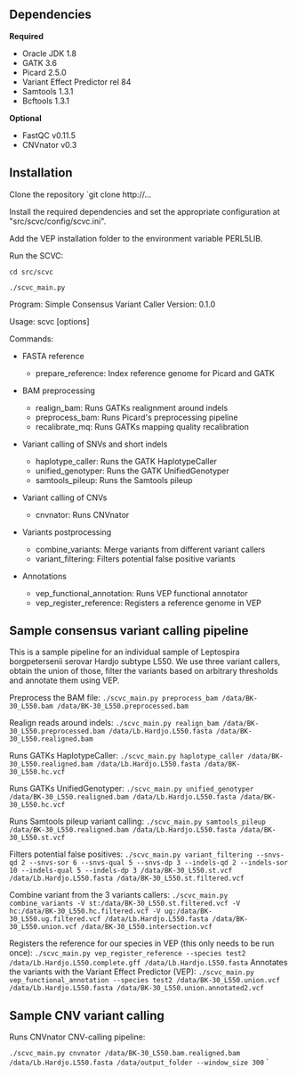 ## Dependencies

**Required**
* Oracle JDK 1.8
* GATK 3.6
* Picard 2.5.0
* Variant Effect Predictor rel 84
* Samtools 1.3.1
* Bcftools 1.3.1

**Optional**
* FastQC v0.11.5
* CNVnator v0.3

## Installation

Clone the repository
`git clone http://...

Install the required dependencies and set the appropriate configuration at "src/scvc/config/scvc.ini". 

Add the VEP installation folder to the environment variable PERL5LIB.

Run the SCVC:

`cd src/scvc`

`./scvc_main.py`

Program:	Simple Consensus Variant Caller
Version:	0.1.0

Usage:		scvc <command> [options]

Commands:
- FASTA reference
	- prepare_reference:	        Index reference genome for Picard and GATK

- BAM preprocessing
	- realign_bam:		            Runs GATKs realignment around indels
	- preprocess_bam:		        Runs Picard's preprocessing pipeline
	- recalibrate_mq:		        Runs GATKs mapping quality recalibration	

- Variant calling of SNVs and short indels
	- haplotype_caller:	        Runs the GATK HaplotypeCaller
	- unified_genotyper:	        Runs the GATK UnifiedGenotyper
	- samtools_pileup:		        Runs the Samtools pileup

- Variant calling of CNVs
	- cnvnator:		            Runs CNVnator

- Variants postprocessing
	- combine_variants:	        Merge variants from different variant callers
	- variant_filtering:	        Filters potential false positive variants

- Annotations
	- vep_functional_annotation:    Runs VEP functional annotator
	- vep_register_reference:       Registers a reference genome in VEP

## Sample consensus variant calling pipeline

This is a sample pipeline for an individual sample of Leptospira borgpetersenii serovar Hardjo subtype L550. We use three variant callers, obtain the union of those, filter the variants based on arbitrary thresholds and annotate them using VEP.


Preprocess the BAM file:
`./scvc_main.py preprocess_bam /data/BK-30_L550.bam /data/BK-30_L550.preprocessed.bam`

Realign reads around indels:
`./scvc_main.py realign_bam /data/BK-30_L550.preprocessed.bam /data/Lb.Hardjo.L550.fasta /data/BK-30_L550.realigned.bam`

Runs GATKs HaplotypeCaller:
`./scvc_main.py haplotype_caller /data/BK-30_L550.realigned.bam /data/Lb.Hardjo.L550.fasta /data/BK-30_L550.hc.vcf`

Runs GATKs UnifiedGenotyper:
`./scvc_main.py unified_genotyper /data/BK-30_L550.realigned.bam /data/Lb.Hardjo.L550.fasta /data/BK-30_L550.hc.vcf`

Runs Samtools pileup variant calling:
`./scvc_main.py samtools_pileup /data/BK-30_L550.realigned.bam /data/Lb.Hardjo.L550.fasta /data/BK-30_L550.st.vcf`

Filters potential false positives:
`./scvc_main.py variant_filtering --snvs-qd 2 --snvs-sor 6 --snvs-qual 5 --snvs-dp 3 --indels-qd 2 --indels-sor 10 --indels-qual 5 --indels-dp 3 /data/BK-30_L550.st.vcf /data/Lb.Hardjo.L550.fasta /data/BK-30_L550.st.filtered.vcf`

Combine variant from the 3 variants callers:
`./scvc_main.py combine_variants -V st:/data/BK-30_L550.st.filtered.vcf -V hc:/data/BK-30_L550.hc.filtered.vcf -V ug:/data/BK-30_L550.ug.filtered.vcf /data/Lb.Hardjo.L550.fasta /data/BK-30_L550.union.vcf /data/BK-30_L550.intersection.vcf`

Registers the reference for our species in VEP (this only needs to be run once):
`./scvc_main.py vep_register_reference --species test2 /data/Lb.Hardjo.L550.complete.gff /data/Lb.Hardjo.L550.fasta`
Annotates the variants with the Variant Effect Predictor (VEP):
`./scvc_main.py vep_functional_annotation --species test2 /data/BK-30_L550.union.vcf /data/Lb.Hardjo.L550.fasta /data/BK-30_L550.union.annotated2.vcf`



## Sample CNV variant calling

Runs CNVnator CNV-calling pipeline:

`./scvc_main.py cnvnator /data/BK-30_L550.bam.realigned.bam /data/Lb.Hardjo.L550.fasta /data/output_folder --window_size 300`
`
